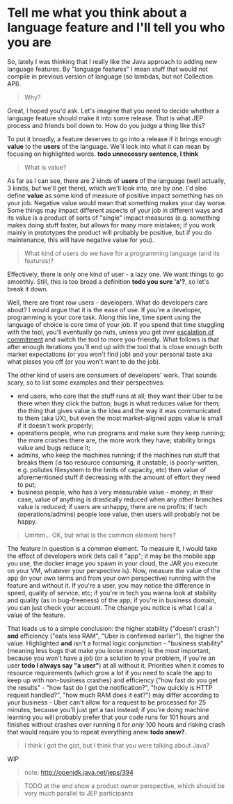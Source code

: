 # Tell me what you think about a language feature and I'll tell you who you are

So, lately I was thinking that I really like the Java approach to adding new
language features. By "language features" I mean stuff that would not compile
in previous version of language (so lambdas, but not Collection API).

> Why?

Great, I hoped you'd ask. Let's imagine that you need to decide whether a 
language feature should make it into some release. That is what JEP process and
friends boil down to. How do you judge a thing like this?

To put it broadly, a feature deserves to go into a release if it brings enough 
**value** to the **users** of the language. We'll look into what it can mean by 
focusing on highlighted words. **todo unnecessry sentence, I think**

> What is value?

As far as I can see, there are 2 kinds of **users** of the language (well actually, 
3 kinds, but we'll get there), which we'll look into, one by one. 
I'd also define **value** as some kind of measure of positive impact something 
has on your job. Negative value would mean that something makes your day worse.
Some things may impact different aspects of your job in different ways and its 
value is a product of sorts of "single" impact measures (e.g. something makes
doing stuff faster, but allows for many more mistakes; if you work mainly in 
prototypes the product will probably be positive, but if you do maintenance,
this will have negative value for you). 

> What kind of users do we have for a programming language (and its features)?

Effectively, there is only one kind of user - a lazy one. We want things to go
smoothly. Still, this is too broad a definition **todo you sure 'a'?**, so let's
break it down.

Well, there are front row users - developers. What do developers care about? I 
would argue that it is the ease of use. If you're a developer, programming is 
your core task. Along this line, time spent using the language of choice is core 
time of your job. If you spend that time stuggling with the tool, you'll 
eventually go nuts, unless you get over [escalation of commitment](https://en.wikipedia.org/wiki/Escalation_of_commitment)
and switch the tool to more you-friendly. What follows is that after enough 
iterations you'll end up with the tool that is close enough both market 
expectations (or you won't find job) and your personal taste aka what pisses
you off (or you won't want to do the job).

The other kind of users are consumers of developers' work. That sounds scary, so
to list some examples and their perspectives:

- end users, who care that the stuff runs at all; they want their Uber to be there
  when they click the button; bugs is what reduces value for them; the thing that
  gives value is the idea and the way it was communicated to them (aka UX), but
  even the most market-aligned apps value is small if it doesn't work properly;
- operations people, who run programs and make sure they keep running; the more 
  crashes there are, the more work they have; stability brings value and bugs
  reduce it;
- admins, who keep the machines running; if the machines run stuff that breaks
  them (is too resource consuming, it unstable, is poorly-written, e.g. pollutes
  filesystem to the limits of capacity, etc) then value of aforementioned stuff
  if decreasing with the amount of effort they need to put;
- business people, who has a very measurable value - money; in their case, value
  of anything is drastically reduced when any other branches value is reduced;
  if users are unhappy, there are no profits; if tech (operations/admins) people
  lose value, then users will probably not be happy.

> Ummm... OK, but what is the common element here?

The feature in question is a common element. To measure it, I would take the 
effect of developers work (lets call it "app"; it may be the mobile app you use,
the docker image you spawn in your cloud, the JAR you execute on your VM, whatever
your perspective is). Now, measure the value of the app (in your own terms and from
your own perspective) running with the feature and without it. If you're a user,
you may notice the difference in speed, quality of service, etc; if you're in 
tech you wanna look at stability and quality (as in bug-freeness) of the app; if
you're in business domain, you can just check your account. The change you notice
is what I call a value of the feature.

That leads us to a simple conclusion: the higher stability ("doesn't crash") **and**
efficiency ("eats less RAM", "Uber is confirmed earlier"), the higher the value.
Highlighted **and** isn't a formal logic conjunction - "business stability" 
(meaning less bugs that make you loose money) is the most important, because
you won't have a job (or a solution to your problem, if you're an user **todo I always say "a user"**) at all
without it. Priorities when it comes to resource requirements (which grow a lot
if you need to scale the app to keep up with non-business crashes) and efficiency
("how fast do you get the results" - "how fast do I get the notification?", "how 
quickly is HTTP request handled?", "how much RAM does it eat?") may differ
according to your business - Uber can't allow for a request to be processed for 
25 minutes, because you'll just get a taxi instead; if you're doing machine 
learning you will probably prefer that your code runs for 101 hours and finishes
without crashes over running it for *only* 100 hours and risking crash that would
require you to repeat everything anew **todo anew?**.

> I think I got the gist, but I think that you were talking about Java?

WIP

> note: http://openjdk.java.net/jeps/394


> TODO at the end show a product owner perspective, which should be very much
> parallel to JEP participants
